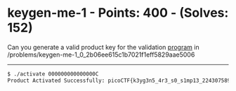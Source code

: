 # keygen-me-1 - Points: 400 - (Solves: 152)

Can you generate a valid product key for the validation [program][1] in
/problems/keygen-me-1_0_2b06ee615c1b7021f1eff5829aae5006

[1]: https://2018shell2.picoctf.com/static/0faa267c2a069149560b97b280a6fd6e/activate

---

```sh
$ ./activate 000000000000000C
Product Activated Successfully: picoCTF{k3yg3n5_4r3_s0_s1mp13_2243075891}
```

